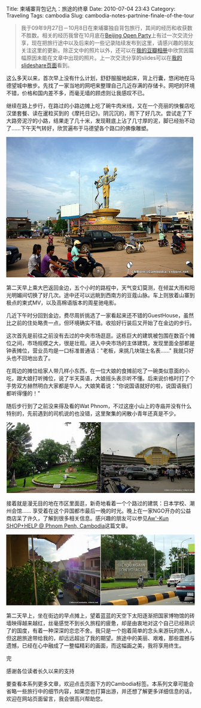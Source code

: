 Title: 柬埔寨背包记九：旅途的终章
Date: 2010-07-04 23:43
Category: Traveling
Tags: cambodia
Slug: cambodia-notes-partnine-finale-of-the-tour

>我于09年9月27日－10月8日在柬埔寨独自背包旅行，其间的经历和收获数不胜数。相关的经历我曾在10月底在[Beijing Open Party](http://www.beijing-open-party.org)上有过一次交流分享，现在把旅行途中以及后来的一些记录陆续发布到这里，请感兴趣的朋友关注这里的更新。除正文中的照片以外，还可以在[我的豆瓣相册](http://www.douban.com/photos/album/20098136/)中欣赏因篇幅原因未能在文章中出现的照片。上一次交流分享的slides可以在[我的slideshare页面](http://www.slideshare.net/CNBorn)看到。


这么多天以来，首次早上没有什么计划，舒舒服服地起床，背上行囊，悠闲地在马德望城中散步。先找了一家当地的网吧来整理自己几近存满的存储卡。网吧的环境不错，价格和国内差不多，而毫无墙的顾虑则让我感叹不已。

继续在路上步行，在路过的小路边摊上吃了碗牛肉米线，又在一个亮丽的快餐店吃汉堡套餐、读在暹粒买到的《摩托日记》。阴沉沉的，雨下了好几次。尝试走了下大路旁泥泞的小路，结果走了几十米，发现鞋底上沾了几寸厚的泥，脚已经抬不动了......下午天气转好，欣赏遍布于马德望各个路口的佛像雕塑。

![](images/travel/cambodia/188-p1060044-1-thumb-500x375-187.jpg)

第二天早上乘大巴返回金边，五个小时的路程中，天气变幻莫测，在倾盆大雨和阳光明媚间切换了好几次。途中还可以远眺到西南方的豆蔻山脉。车上则放着山寨到极点的柬式MV，以及高棉语版本的周星驰电影。

几近下午时分回到金边，费尽周折挑选了一家看起来还不错的GuestHouse，虽然比之前的住处略贵一点，但环境确实不错。收拾好行装后又开始了在金边的步行。

这次首先是前往之前没有去过的中央市场逛逛。这栋巨大的建筑被包围在数百个摊位之间，市场规模之大，很是壮观。进入中央市场的主体建筑，发现里面全部都是钟表摊位，营业员均是一口标准普通话："老板，来挑几块瑞士名表......" 我就只好头也不回地出去了。

在周边的摊位给家人带几样小东西，在一位大娘的食摊前吃了一碗类似意面的小吃，跟大娘打听摊位，说了半天英语，大娘摇头表示听不懂。后来说价格时打了个手势双方赫然明白大家都是华人。大娘笑着说："你说国语就好的啦，说国语我们都听得懂的！"

随后步行到了之前没来得及看的Wat Phnom，不过这座小山上的寺庙并没有什么特别的，先前遇到的司机说的也没错，这里聚集的闲散小青年还真是不少。

![](images/travel/cambodia/185-returnday_phnompenh-thumb-640x240-184.jpg)

接着就是漫无目的地在市区里面逛，新奇地看着一个个路过的建筑：日本学校、潮州会馆...... 享受着在这个异国都市最后一晚的时光。晚上在一家NGO开办的公益商店呆了许久，了解到很多相关信息。感兴趣的朋友可以参见[Aw'-Kun SHOP+HELP @ Phnom Penh, Cambodia](http://cnborn.net/blog/2009/10/awkun-shop+help-at-phnom-penh-cambodia/)这篇文章。

![](images/travel/cambodia/182-bonvoyage_1220-thumb-640x240-181.jpg)

第二天早上，坐在街边的早点摊上，望着蓝蓝的天空下太阳逐渐把国家博物馆的砖墙映得越来越红，丝毫感觉不到长久旅程的疲惫，却是由衷地对这个自己已经熟识了的国度，有着一种深深的恋恋不舍。我只是一个抱着简单的念头来游玩的旅人，但这趟旅途带给我的，却远远超出了我的期望。旅途中的美丽、艰难，那些震撼与遗憾，已经在心中融成了一整幅精彩的画面，而这幅画之美，我将享用终生。

完

感谢各位读者长久以来的支持

要查看本系列更多文章，欢迎点击页面下方的Cambodia标签。本系列文章可能会省略一些旅行中的细节内容，如果您也打算出游，并还想了解更多详细信息的话，欢迎在网站页面留言，我会很高兴帮助您。
